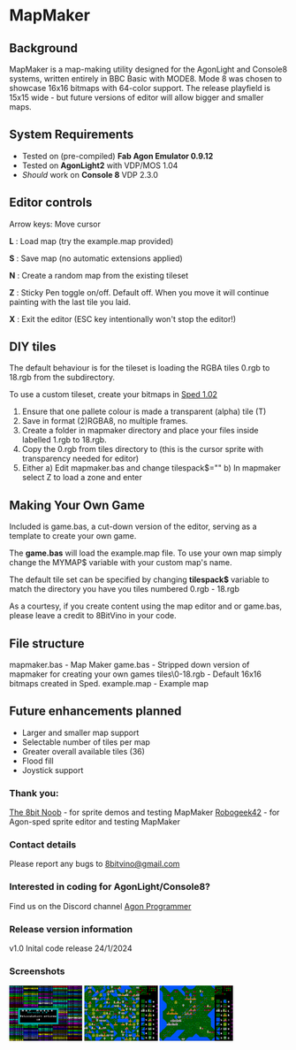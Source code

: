 # MapMaker

## Background
MapMaker is a map-making utility designed for the AgonLight and Console8 systems, written entirely in BBC Basic with MODE8. Mode 8 was chosen to showcase 16x16 bitmaps with 64-color support. The release playfield is 15x15 wide - but future versions of editor will allow bigger and smaller maps.

## System Requirements
- Tested on (pre-compiled) **Fab Agon Emulator 0.9.12**
- Tested on **AgonLight2** with VDP/MOS 1.04 
- *Should* work on **Console 8** VDP 2.3.0

## Editor controls
Arrow keys: Move cursor

**L** : Load map (try the example.map provided)

**S** : Save map (no automatic extensions applied)

**N** : Create a random map from the existing tileset

**Z** : Sticky Pen toggle on/off. Default off. When you move it will continue painting with the last tile you laid.

**X** : Exit the editor (ESC key intentionally won't stop the editor!)


## DIY tiles
The default behaviour is for the tileset is loading the RGBA tiles 0.rgb to 18.rgb from the <tiles> subdirectory.  

To use a custom tileset, create your bitmaps in [Sped 1.02](https://github.com/robogeek42/agon_sped/)
1) Ensure that one pallete colour is made a transparent (alpha) tile (T) 
2) Save in format (2)RGBA8, no multiple frames. 
3) Create a folder in mapmaker directory <yourdirectory> and place your files inside labelled 1.rgb to 18.rgb.
4) Copy the 0.rgb from tiles directory to <yourdirectory> (this is the cursor sprite with transparency needed for editor)
5) Either a) Edit mapmaker.bas and change tilespack$="<yourdirectory>"
          b) In mapmaker select Z to load a zone and enter <yourdirectory>

## Making Your Own Game
Included is game.bas, a cut-down version of the editor, serving as a template to create your own game. 

The **game.bas** will load the example.map file. To use your own map simply change the MYMAP$ variable with your custom map's name. 

The default tile set can be specified by changing **tilespack$** variable to match the directory you have you tiles numbered 0.rgb - 18.rgb

As a courtesy, if you create content using the map editor and or game.bas, please leave a credit to 8BitVino in your code.

## File structure
mapmaker.bas - Map Maker
game.bas - Stripped down version of mapmaker for creating your own games
tiles\0-18.rgb - Default 16x16 bitmaps created in Sped. 
example.map - Example map

## Future enhancements planned
- Larger and smaller map support
- Selectable number of tiles per map
- Greater overall available tiles (36)
- Flood fill
- Joystick support

### Thank you:
[The 8bit Noob](https://github.com/The-8bit-Noob) - for sprite demos and testing MapMaker
[Robogeek42](https://github.com/robogeek42) - for Agon-sped sprite editor and testing MapMaker

### Contact details
Please report any bugs to 8bitvino@gmail.com

### Interested in coding for AgonLight/Console8? 
Find us on the Discord channel [Agon Programmer](https://discord.com/channels/1080130527908069467/1096246023799722014)

### Release version information
v1.0 Inital code release 24/1/2024

### Screenshots
<a href="loading.png" target="blank"><img align="center" src="https://github.com/8BitVino/mapmaker/blob/main/loading.png" height="100" /></a>
<a href="random.png" target="blank"><img align="center" src="https://github.com/8BitVino/mapmaker/blob/main/random.png" height="100" /></a>
<a href="example.png" target="blank"><img align="center" src="https://github.com/8BitVino/mapmaker/blob/main/example.png" height="100" /></a>
